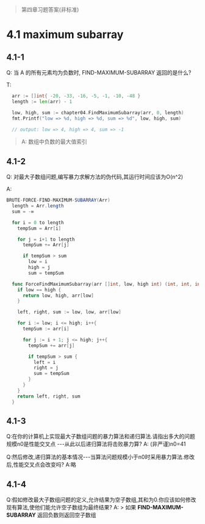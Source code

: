 > 第四章习题答案(非标准)

# 4.1 maximum subarray 

## 4.1-1
Q: 当 A 的所有元素均为负数时, FIND-MAXIMUM-SUBARRAY 返回的是什么? 

T:
  ```go
    arr := []int{ -20, -33, -16, -5, -1, -10, -48 }
    length := len(arr) - 1

    low, high, sum := chapter04.FindMaximumSubarray(arr, 0, length)
    fmt.Printf("low => %d, high => %d, sum => %d", low, high, sum)

    // output: low => 4, high => 4, sum => -1
  ``` 
  >A: 数组中负数的最大值索引

## 4.1-2
Q:  对最大子数组问题,编写暴力求解方法的伪代码,其运行时间应该为O(n^2)

A:
```java
BRUTE-FORCE-FIND-MAXIMUM-SUBARRAY(Arr)
  length = Arr.length
  sum = -∞

  for i = 0 to length
    tempSum = Arr[i]

    for j = i+1 to length
      tempSum += Arr[j]

      if tempSum > sum
        low = i 
        high = j
        sum = tempSum
```


```go
  func ForceFindMaximumSubarray(arr []int, low, high int) (int, int, int){
    if low == high {
      return low, high, arr[low]
    }

    left, right, sum := low, low, arr[low]

    for i := low; i <= high; i++{
      tempSum := arr[i] 

      for j := i + 1; j <= high; j++{
        tempSum += arr[j]

        if tempSum > sum {
          left = i
          right = j
          sum = tempSum
        }
      }
    }
    return left, right, sum
  }
```

## 4.1-3
Q:在你的计算机上实现最大子数组问题的暴力算法和递归算法.请指出多大的问题规模n0是性能交叉点
  ---从此以后递归算法将击败暴力算?
A: (非严谨)n0=41

Q:然后修改,递归算法的基本情况---当算法问题规模小于n0时采用暴力算法.修改后,性能交叉点会改变吗?
A:略

## 4.1-4
Q:假如修改最大子数组问题的定义,允许结果为空子数组,其和为0.你应该如何修改现有算法,使他们能允许空子数组为最终结果?
A: > 如果 **FIND-MAXIMUM-SUBARRAY** 返回负数则返回空子数组


